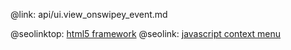 @link: api/ui.view_onswipey_event.md

@seolinktop: [html5 framework](https://webix.com)
@seolink: [javascript context menu](https://webix.com/widget/contextmenu/)